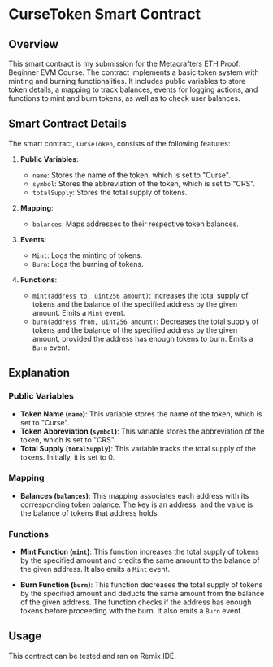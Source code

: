 # CurseToken Smart Contract

## Overview

This smart contract is my submission for the Metacrafters ETH Proof: Beginner EVM Course. The contract implements a basic token system with minting and burning functionalities. It includes public variables to store token details, a mapping to track balances, events for logging actions, and functions to mint and burn tokens, as well as to check user balances.

## Smart Contract Details

The smart contract, `CurseToken`, consists of the following features:

1. **Public Variables**:
   - `name`: Stores the name of the token, which is set to "Curse".
   - `symbol`: Stores the abbreviation of the token, which is set to "CRS".
   - `totalSupply`: Stores the total supply of tokens.

2. **Mapping**:
   - `balances`: Maps addresses to their respective token balances.

3. **Events**:
   - `Mint`: Logs the minting of tokens.
   - `Burn`: Logs the burning of tokens.

4. **Functions**:
   - `mint(address to, uint256 amount)`: Increases the total supply of tokens and the balance of the specified address by the given amount. Emits a `Mint` event.
   - `burn(address from, uint256 amount)`: Decreases the total supply of tokens and the balance of the specified address by the given amount, provided the address has enough tokens to burn. Emits a `Burn` event.

## Explanation

### Public Variables

- **Token Name (`name`)**: This variable stores the name of the token, which is set to "Curse".
- **Token Abbreviation (`symbol`)**: This variable stores the abbreviation of the token, which is set to "CRS".
- **Total Supply (`totalSupply`)**: This variable tracks the total supply of the tokens. Initially, it is set to 0.

### Mapping

- **Balances (`balances`)**: This mapping associates each address with its corresponding token balance. The key is an address, and the value is the balance of tokens that address holds.

### Functions

- **Mint Function (`mint`)**: This function increases the total supply of tokens by the specified amount and credits the same amount to the balance of the given address. It also emits a `Mint` event.
  
- **Burn Function (`burn`)**: This function decreases the total supply of tokens by the specified amount and deducts the same amount from the balance of the given address. The function checks if the address has enough tokens before proceeding with the burn. It also emits a `Burn` event.

## Usage

This contract can be tested and ran on Remix IDE.